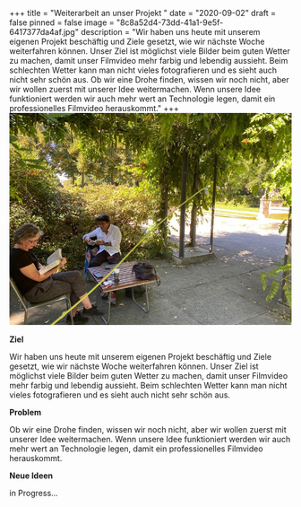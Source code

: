 +++
title = "Weiterarbeit an unser Projekt "
date = "2020-09-02"
draft = false
pinned = false
image = "8c8a52d4-73dd-41a1-9e5f-6417377da4af.jpg"
description = "Wir haben uns heute mit unserem eigenen Projekt beschäftig und Ziele gesetzt, wie wir nächste Woche weiterfahren können.  Unser Ziel ist möglichst viele Bilder beim guten Wetter zu machen, damit unser Filmvideo mehr farbig und lebendig aussieht. Beim schlechten Wetter kann man nicht vieles fotografieren und es sieht auch nicht sehr schön aus. Ob wir eine Drohe finden, wissen wir noch nicht, aber wir wollen zuerst mit unserer Idee weitermachen. Wenn unsere Idee funktioniert werden wir auch mehr wert an Technologie legen, damit ein professionelles Filmvideo herauskommt."
+++
![](5f1c1980-3ceb-4e07-a61d-851542823a37.jpg)

**Ziel**

Wir haben uns heute mit unserem eigenen Projekt beschäftig und Ziele gesetzt, wie wir nächste Woche weiterfahren können.  Unser Ziel ist möglichst viele Bilder beim guten Wetter zu machen, damit unser Filmvideo mehr farbig und lebendig aussieht. Beim schlechten Wetter kann man nicht vieles fotografieren und es sieht auch nicht sehr schön aus.

**Problem**

Ob wir eine Drohe finden, wissen wir noch nicht, aber wir wollen zuerst mit unserer Idee weitermachen. Wenn unsere Idee funktioniert werden wir auch mehr wert an Technologie legen, damit ein professionelles Filmvideo herauskommt.

**Neue Ideen**

in Progress...